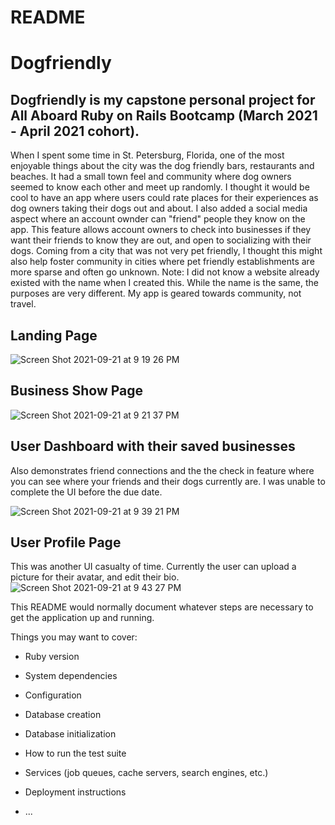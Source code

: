 # README

# Dogfriendly
## Dogfriendly is my capstone personal project for All Aboard Ruby on Rails Bootcamp (March 2021 - April 2021 cohort).

When I spent some time in St. Petersburg, Florida, one of the most enjoyable things about the city was the dog friendly bars, restaurants and beaches.  It had a small town feel and community where dog owners seemed to know each other and meet up randomly.  I thought it would be cool to have an app where users could rate places for their experiences as dog owners taking their dogs out and about.  I also added a social media aspect where an account ownder can "friend" people they know on the app.  This feature allows account owners to check into businesses if they want their friends to know they are out, and open to socializing with their dogs.  Coming from a city that was not very pet friendly, I thought this might also help foster community in cities where pet friendly establishments are more sparse and often go unknown.  Note: I did not know a website already existed with the name when I created this.  While the name is the same, the purposes are very different.  My app is geared towards community, not travel.

## Landing Page

![Screen Shot 2021-09-21 at 9 19 26 PM](https://user-images.githubusercontent.com/20844376/134268471-afeb2cee-a88f-4e4e-a383-594b65c5b9cd.png)

## Business Show Page

![Screen Shot 2021-09-21 at 9 21 37 PM](https://user-images.githubusercontent.com/20844376/134268640-d32f787a-6f26-473c-aa77-95d87639e04a.png)

## User Dashboard with their saved businesses
Also demonstrates friend connections and the the check in feature where you can see where your friends and their dogs currently are.  I was unable to complete the UI before the due date.

![Screen Shot 2021-09-21 at 9 39 21 PM](https://user-images.githubusercontent.com/20844376/134269914-fe3077ff-b90f-4901-b5aa-3c087694679c.png)

## User Profile Page
This was another UI casualty of time.  Currently the user can upload a picture for their avatar, and edit their bio.
![Screen Shot 2021-09-21 at 9 43 27 PM](https://user-images.githubusercontent.com/20844376/134270257-71a8a3a4-b5f1-4dad-a037-affa3af93e3f.png)



This README would normally document whatever steps are necessary to get the
application up and running.

Things you may want to cover:

* Ruby version

* System dependencies

* Configuration

* Database creation

* Database initialization

* How to run the test suite

* Services (job queues, cache servers, search engines, etc.)

* Deployment instructions

* ...
